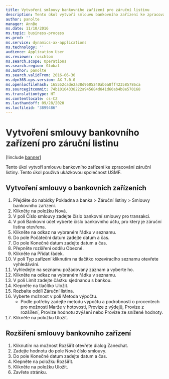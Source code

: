 ```yaml
---
title: Vytvoření smlouvy bankovního zařízení pro záruční listinu
description: Tento úkol vytvoří smlouvu bankovního zařízení ke zpracování záruční listiny.
author: panolte
manager: AnnBe
ms.date: 11/10/2016
ms.topic: business-process
ms.prod: ''
ms.service: dynamics-ax-applications
ms.technology: ''
audience: Application User
ms.reviewer: roschlom
ms.search.scope: Operations
ms.search.region: Global
ms.author: panolte
ms.search.validFrom: 2016-06-30
ms.dyn365.ops.version: AX 7.0.0
ms.openlocfilehash: 165552cade2a38d9605240ab6a8ff423585786ca
ms.sourcegitcommit: 74b10104338222a945684d841d60ab4b8e570168
ms.translationtype: HT
ms.contentlocale: cs-CZ
ms.lasthandoff: 09/28/2020
ms.locfileid: "3899486"
---
```

# <a name="create-a-bank-facility-agreement-for-the-letter-of-guarantee"></a>Vytvoření smlouvy bankovního zařízení pro záruční listinu

[!include [banner](../../includes/banner.md)]

Tento úkol vytvoří smlouvu bankovního zařízení ke zpracování záruční listiny. Tento úkol používá ukázkovou společnost USMF. 


## <a name="create-bank-facility-agreement"></a>Vytvoření smlouvy o bankovních zařízeních
1. Přejděte do nabídky Pokladna a banka > Záruční listiny > Smlouvy bankovního zařízení.
2. Klikněte na položku Nová.
3. V poli Číslo smlouvy zadejte číslo bankovní smlouvy pro transakci.
4. V poli Bankovní účet vyberte číslo bankovního účtu, pro který je záruční listina otevřena. 
5. Klikněte na odkaz na vybraném řádku v seznamu.
6. Do pole Počáteční datum zadejte datum a čas.
7. Do pole Konečné datum zadejte datum a čas.
8. Přepněte rozšíření oddílu Obecné.
9. Klikněte na Přidat řádek.
10. V poli Typ zařízení kliknutím na tlačítko rozevíracího seznamu otevřete vyhledávání.
11. Vyhledejte na seznamu požadovaný záznam a vyberte ho.
12. Klikněte na odkaz na vybraném řádku v seznamu.
13. V poli Limit zadejte částku sjednanou s bankou.
14. Klepněte na tlačítko Uložit.
15. Rozbalte oddíl Záruční listina.
16. Vyberte možnost v poli Metoda výpočtu.
    * Podle potřeby zadejte metodu výpočtu a podrobnosti o procentech pro možnosti Marže v hotovosti, Provize z výdejů, Provize z rozšíření, Provize hodnotu zvýšení nebo Provize ze snížené hodnoty.   
17. Klikněte na položku Uložit.

## <a name="extend-bank-facility-agreement"></a>Rozšíření smlouvy bankovního zařízení
1. Kliknutím na možnost Rozšířit otevřete dialog Zanechat.
2. Zadejte hodnotu do pole Nové číslo smlouvy.
3. Do pole Konečné datum zadejte datum a čas.
4. Klepněte na položku Rozšířit.
5. Klikněte na položku Uložit.
6. Zavřete stránku.

